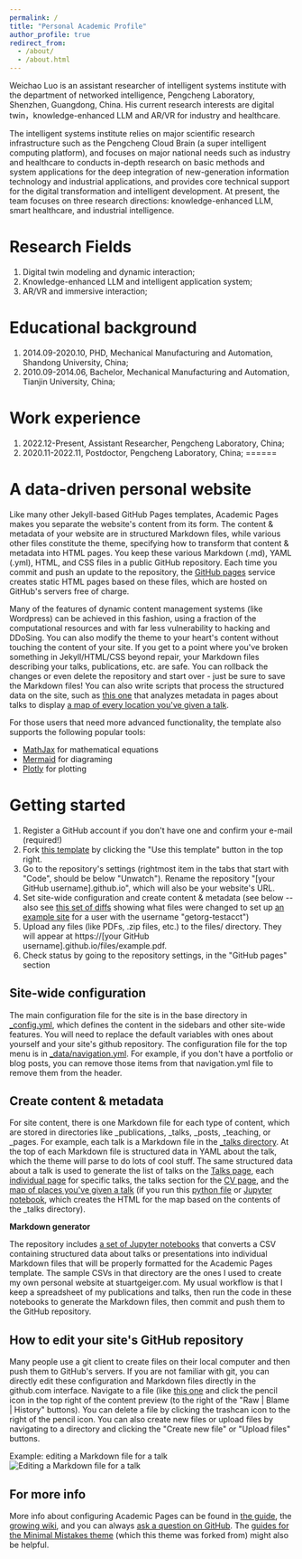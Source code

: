 ```yaml
---
permalink: /
title: "Personal Academic Profile"
author_profile: true
redirect_from: 
  - /about/
  - /about.html
---
```


Weichao Luo is an assistant researcher of intelligent systems institute with the department of networked intelligence, Pengcheng Laboratory, Shenzhen, Guangdong, China. His current research interests are digital twin，knowledge-enhanced LLM and AR/VR for industry and healthcare. 

The intelligent systems institute relies on major scientific research infrastructure such as the Pengcheng Cloud Brain (a super intelligent computing platform), and focuses on major national needs such as industry and healthcare to conducts in-depth research on basic methods and system applications for the deep integration of new-generation information technology and industrial applications, and provides core technical support for the digital transformation and intelligent development. At present, the team focuses on three research directions: knowledge-enhanced LLM, smart healthcare, and industrial intelligence.


Research Fields
======
1. Digital twin modeling and dynamic interaction;
2. Knowledge-enhanced LLM and intelligent application system;
3. AR/VR and immersive interaction;

Educational background
======
1. 2014.09-2020.10, PHD, Mechanical Manufacturing and Automation, Shandong University, China;
2. 2010.09-2014.06, Bachelor, Mechanical Manufacturing and Automation, Tianjin University, China;

Work experience
======
1. 2022.12-Present, Assistant Researcher, Pengcheng Laboratory, China;
2. 2020.11-2022.11, Postdoctor, Pengcheng Laboratory, China;
======

A data-driven personal website
======
Like many other Jekyll-based GitHub Pages templates, Academic Pages makes you separate the website's content from its form. The content & metadata of your website are in structured Markdown files, while various other files constitute the theme, specifying how to transform that content & metadata into HTML pages. You keep these various Markdown (.md), YAML (.yml), HTML, and CSS files in a public GitHub repository. Each time you commit and push an update to the repository, the [GitHub pages](https://pages.github.com/) service creates static HTML pages based on these files, which are hosted on GitHub's servers free of charge.

Many of the features of dynamic content management systems (like Wordpress) can be achieved in this fashion, using a fraction of the computational resources and with far less vulnerability to hacking and DDoSing. You can also modify the theme to your heart's content without touching the content of your site. If you get to a point where you've broken something in Jekyll/HTML/CSS beyond repair, your Markdown files describing your talks, publications, etc. are safe. You can rollback the changes or even delete the repository and start over - just be sure to save the Markdown files! You can also write scripts that process the structured data on the site, such as [this one](https://github.com/academicpages/academicpages.github.io/blob/master/talkmap.ipynb) that analyzes metadata in pages about talks to display [a map of every location you've given a talk](https://academicpages.github.io/talkmap.html).

For those users that need more advanced functionality, the template also supports the following popular tools:
- [MathJax](https://www.mathjax.org/) for mathematical equations
- [Mermaid](https://mermaid.js.org/) for diagraming
- [Plotly](https://plotly.com/javascript/) for plotting

Getting started
======
1. Register a GitHub account if you don't have one and confirm your e-mail (required!)
1. Fork [this template](https://github.com/academicpages/academicpages.github.io) by clicking the "Use this template" button in the top right. 
1. Go to the repository's settings (rightmost item in the tabs that start with "Code", should be below "Unwatch"). Rename the repository "[your GitHub username].github.io", which will also be your website's URL.
1. Set site-wide configuration and create content & metadata (see below -- also see [this set of diffs](http://archive.is/3TPas) showing what files were changed to set up [an example site](https://getorg-testacct.github.io) for a user with the username "getorg-testacct")
1. Upload any files (like PDFs, .zip files, etc.) to the files/ directory. They will appear at https://[your GitHub username].github.io/files/example.pdf.  
1. Check status by going to the repository settings, in the "GitHub pages" section

Site-wide configuration
------
The main configuration file for the site is in the base directory in [_config.yml](https://github.com/academicpages/academicpages.github.io/blob/master/_config.yml), which defines the content in the sidebars and other site-wide features. You will need to replace the default variables with ones about yourself and your site's github repository. The configuration file for the top menu is in [_data/navigation.yml](https://github.com/academicpages/academicpages.github.io/blob/master/_data/navigation.yml). For example, if you don't have a portfolio or blog posts, you can remove those items from that navigation.yml file to remove them from the header. 

Create content & metadata
------
For site content, there is one Markdown file for each type of content, which are stored in directories like _publications, _talks, _posts, _teaching, or _pages. For example, each talk is a Markdown file in the [_talks directory](https://github.com/academicpages/academicpages.github.io/tree/master/_talks). At the top of each Markdown file is structured data in YAML about the talk, which the theme will parse to do lots of cool stuff. The same structured data about a talk is used to generate the list of talks on the [Talks page](https://academicpages.github.io/talks), each [individual page](https://academicpages.github.io/talks/2012-03-01-talk-1) for specific talks, the talks section for the [CV page](https://academicpages.github.io/cv), and the [map of places you've given a talk](https://academicpages.github.io/talkmap.html) (if you run this [python file](https://github.com/academicpages/academicpages.github.io/blob/master/talkmap.py) or [Jupyter notebook](https://github.com/academicpages/academicpages.github.io/blob/master/talkmap.ipynb), which creates the HTML for the map based on the contents of the _talks directory).

**Markdown generator**

The repository includes [a set of Jupyter notebooks](https://github.com/academicpages/academicpages.github.io/tree/master/markdown_generator
) that converts a CSV containing structured data about talks or presentations into individual Markdown files that will be properly formatted for the Academic Pages template. The sample CSVs in that directory are the ones I used to create my own personal website at stuartgeiger.com. My usual workflow is that I keep a spreadsheet of my publications and talks, then run the code in these notebooks to generate the Markdown files, then commit and push them to the GitHub repository.

How to edit your site's GitHub repository
------
Many people use a git client to create files on their local computer and then push them to GitHub's servers. If you are not familiar with git, you can directly edit these configuration and Markdown files directly in the github.com interface. Navigate to a file (like [this one](https://github.com/academicpages/academicpages.github.io/blob/master/_talks/2012-03-01-talk-1.md) and click the pencil icon in the top right of the content preview (to the right of the "Raw | Blame | History" buttons). You can delete a file by clicking the trashcan icon to the right of the pencil icon. You can also create new files or upload files by navigating to a directory and clicking the "Create new file" or "Upload files" buttons. 

Example: editing a Markdown file for a talk
![Editing a Markdown file for a talk](/images/editing-talk.png)

For more info
------
More info about configuring Academic Pages can be found in [the guide](https://academicpages.github.io/markdown/), the [growing wiki](https://github.com/academicpages/academicpages.github.io/wiki), and you can always [ask a question on GitHub](https://github.com/academicpages/academicpages.github.io/discussions). The [guides for the Minimal Mistakes theme](https://mmistakes.github.io/minimal-mistakes/docs/configuration/) (which this theme was forked from) might also be helpful.
